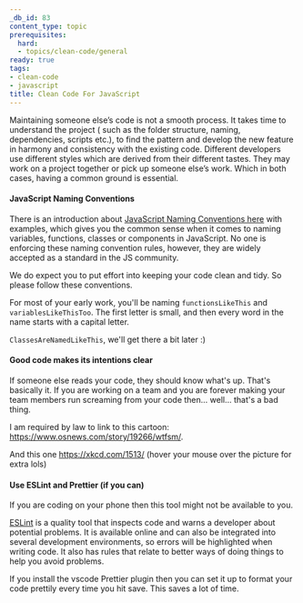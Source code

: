 ```yaml
---
_db_id: 83
content_type: topic
prerequisites:
  hard:
  - topics/clean-code/general
ready: true
tags:
- clean-code
- javascript
title: Clean Code For JavaScript
---
```


Maintaining someone else’s code is not a smooth process. It takes time to understand the project ( such as the folder structure, naming, dependencies, scripts etc.), to find the pattern and develop the new feature in harmony and consistency with the existing code. Different developers use different styles which are derived from their different tastes. They may work on a project together or pick up someone else’s work. Which in both cases, having a common ground is essential.

#### JavaScript Naming Conventions

There is an introduction about [ JavaScript Naming Conventions here](https://www.robinwieruch.de/javascript-naming-conventions) with examples, which gives you the common sense when it comes to naming variables, functions, classes or components in JavaScript. No one is enforcing these naming convention rules, however, they are widely accepted as a standard in the JS community.

We do expect you to put effort into keeping your code clean and tidy. So please follow these conventions.

For most of your early work, you'll be naming `functionsLikeThis` and `variablesLikeThisToo`. The first letter is small, and then every word in the name starts with a capital letter.

`ClassesAreNamedLikeThis`, we'll get there a bit later :)

#### Good code makes its intentions clear

If someone else reads your code, they should know what's up. That's basically it. If you are working on a team and you are forever making your team members run screaming from your code then... well... that's a bad thing.

I am required by law to link to this cartoon: https://www.osnews.com/story/19266/wtfsm/.

And this one https://xkcd.com/1513/ (hover your mouse over the picture for extra lols)

#### Use ESLint and Prettier (if you can)

If you are coding on your phone then this tool might not be available to you.

[ ESLint](http://eslint.org/) is a quality tool that inspects code and warns a developer about potential problems. It is available online and can also be integrated into several development environments, so errors will be highlighted when writing code. It also has rules that relate to better ways of doing things to help you avoid problems.

If you install the vscode Prettier plugin then you can set it up to format your code prettily every time you hit save. This saves a lot of time.